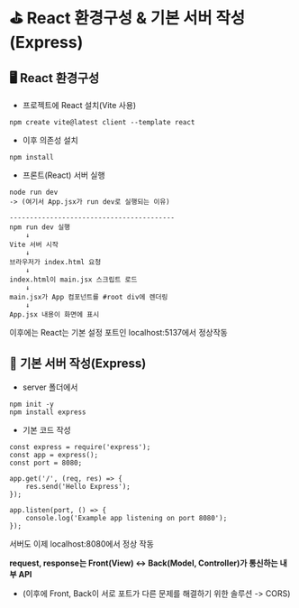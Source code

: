# ⛳ React 환경구성 & 기본 서버 작성(Express)

## 🖥️ React 환경구성

- 프로젝트에 React 설치(Vite 사용)
```
npm create vite@latest client --template react
```
- 이후 의존성 설치
```
npm install
```
- 프론트(React) 서버 실행
```
node run dev  
-> (여기서 App.jsx가 run dev로 실행되는 이유)

-----------------------------------------
npm run dev 실행
    ↓
Vite 서버 시작
    ↓
브라우저가 index.html 요청
    ↓
index.html이 main.jsx 스크립트 로드
    ↓
main.jsx가 App 컴포넌트를 #root div에 렌더링
    ↓
App.jsx 내용이 화면에 표시
```

이후에는 React는 기본 설정 포트인 localhost:5137에서 정상작동

## 💽 기본 서버 작성(Express)

- server 폴더에서 
```
npm init -y
npm install express
```

- 기본 코드 작성
```
const express = require('express');
const app = express();
const port = 8080;

app.get('/', (req, res) => {
    res.send('Hello Express');
});

app.listen(port, () => {
    console.log('Example app listening on port 8080');
});
```

서버도 이제 localhost:8080에서 정상 작동

**request, response는 Front(View) <-> Back(Model, Controller)가 통신하는 내부 API**  

- (이후에 Front, Back이 서로 포트가 다른 문제를 해결하기 위한 솔루션 -> CORS)


